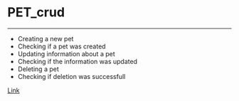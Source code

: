 # PET_crud
***
* Creating a new pet
* Checking if a pet was created
* Updating information about a pet
* Checking if the information was updated
* Deleting a pet
* Checking if deletion was successfull 

[Link](http://petstore.swagger.io)
